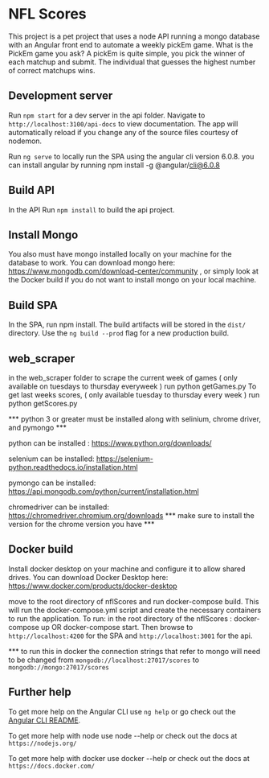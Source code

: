 # NFL Scores

This project is a pet project that uses a node API running a mongo database with an Angular front end to automate a weekly pickEm game.  What is the PickEm game you ask? A pickEm is quite simple, you pick the winner of each matchup and submit.  The individual that guesses the highest number of correct matchups wins. 

## Development server

Run `npm start` for a dev server in the api folder. Navigate to `http://localhost:3100/api-docs` to view documentation. The app will automatically reload if you change any of the source files courtesy of nodemon.

Run `ng serve` to locally run the SPA using the angular cli version 6.0.8. you can install angular by running npm install -g @angular/cli@6.0.8 

## Build API

In the API Run `npm install` to build the api project. 

## Install Mongo 
You also must have mongo installed locally on your machine for the database to work.  You can download mongo here: https://www.mongodb.com/download-center/community , or simply look at the Docker build if you do not want to install mongo on your local machine.

## Build SPA 
In the SPA, run npm install. The build artifacts will be stored in the `dist/` directory. Use the `ng build --prod` flag for a new production build. 

## web_scraper
in the web_scraper folder to scrape the current week of games ( only available on tuesdays to thursday everyweek ) run python getGames.py
To get last weeks scores, ( only available tuesday to thursday every week ) run python getScores.py

*** python 3 or greater must be installed along with selinium, chrome driver, and pymongo ***

python can be installed : https://www.python.org/downloads/

selenium can be installed: https://selenium-python.readthedocs.io/installation.html

pymongo can be installed: https://api.mongodb.com/python/current/installation.html

chromedriver can be installed: https://chromedriver.chromium.org/downloads *** make sure to install the version for the chrome version you have ***



## Docker build 
Install docker desktop on your machine and configure it to allow shared drives. You can download Docker Desktop here: https://www.docker.com/products/docker-desktop

move to the root directory of nflScores and run docker-compose build. This will run the docker-compose.yml script and create the necessary containers to run the application. 
To run: in the root directory of the nflScores : docker-compose up OR docker-compose start.  Then browse to `http://localhost:4200` for the SPA and `http://localhost:3001` for the api.

*** to run this in docker the connection strings that refer to mongo will need to be changed from `mongodb://localhost:27017/scores` to `mongodb://mongo:27017/scores`

## Further help

To get more help on the Angular CLI use `ng help` or go check out the [Angular CLI README](https://github.com/angular/angular-cli/blob/master/README.md).

To get more help with node use node --help or check out the docs at `https://nodejs.org/`

To get more help with docker use docker --help or check out the docs at `https://docs.docker.com/`


